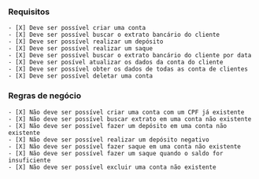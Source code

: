 ### Requisitos

    - [X] Deve ser possível criar uma conta
    - [X] Deve ser possível buscar o extrato bancário do cliente
    - [X] Deve ser possível realizar um depósito
    - [X] Deve ser possível realizar um saque
    - [X] Deve ser possível buscar o extrato bancário do cliente por data
    - [X] Deve ser posível atualizar os dados da conta do cliente
    - [X] Deve ser possível obter os dados de todas as conta de clientes
    - [X] Deve ser possível deletar uma conta

### Regras de negócio

    - [X] Não deve ser possível criar uma conta com um CPF já existente
    - [X] Não deve ser possível buscar extrato em uma conta não existente
    - [X] Não deve ser possível fazer um depósito em uma conta não existente
    - [X] Não deve ser possível realizar um depósito negativo
    - [X] Não deve ser possível fazer saque em uma conta não existente
    - [X] Não deve ser possível fazer um saque quando o saldo for insuficiente
    - [X] Não deve ser possível excluir uma conta não existente